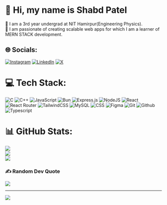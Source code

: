 # 💫 Hi, my name is Shabd Patel
🔭 I am a 3rd year undergrad at NIT Hamirpur(Engineering Physics).<br>👯 I am passionate of creating scalable web apps for which I am a learner of MERN STACK development.


## 🌐 Socials:
[![Instagram](https://img.shields.io/badge/Instagram-%23E4405F.svg?logo=Instagram&logoColor=white)](https://www.instagram.com/shabd_patel_?igsh=dXQ1Nmt5czA4eGdt) [![LinkedIn](https://img.shields.io/badge/LinkedIn-%230077B5.svg?logo=linkedin&logoColor=white)](https://www.linkedin.com/in/shabdpatel8757/) [![X](https://img.shields.io/badge/X-black.svg?logo=X&logoColor=white)](https://x.com/shabdpatel0?t=cVvDLxU_CHnPg60UjsNEkA&s=09)


# 💻 Tech Stack:
![C](https://img.shields.io/badge/c-%2300599C.svg?style=for-the-badge&logo=c&logoColor=white) ![C++](https://img.shields.io/badge/c++-%2300599C.svg?style=for-the-badge&logo=c%2B%2B&logoColor=white) ![JavaScript](https://img.shields.io/badge/javascript-%23323330.svg?style=for-the-badge&logo=javascript&logoColor=%23F7DF1E) ![Bun](https://img.shields.io/badge/Bun-%23000000.svg?style=for-the-badge&logo=bun&logoColor=white) ![Express.js](https://img.shields.io/badge/express.js-%23404d59.svg?style=for-the-badge&logo=express&logoColor=%2361DAFB) ![NodeJS](https://img.shields.io/badge/node.js-6DA55F?style=for-the-badge&logo=node.js&logoColor=white) ![React](https://img.shields.io/badge/react-%2320232a.svg?style=for-the-badge&logo=react&logoColor=%2361DAFB) ![React Router](https://img.shields.io/badge/React_Router-CA4245?style=for-the-badge&logo=react-router&logoColor=white) ![TailwindCSS](https://img.shields.io/badge/tailwindcss-%2338B2AC.svg?style=for-the-badge&logo=tailwind-css&logoColor=white) ![MySQL](https://img.shields.io/badge/mysql-4479A1.svg?style=for-the-badge&logo=mysql&logoColor=white) ![CSS](https://img.shields.io/badge/CSS-%23000000.svg?style=for-the-badge&logo=css&logoColor=white) ![Figma](https://img.shields.io/badge/figma-%23F24E1E.svg?style=for-the-badge&logo=figma&logoColor=white) ![Git](https://img.shields.io/badge/git-%23F05033.svg?style=for-the-badge&logo=git&logoColor=white) ![Github](https://img.shields.io/badge/Github-%23000000.svg?style=for-the-badge&logo=github&logoColor=white) ![Typescript](https://img.shields.io/badge/typescript-%23404d59.svg?style=for-the-badge&logo=typescript&logoColor=%2361DAFB)

# 📊 GitHub Stats:
![](https://github-readme-stats.vercel.app/api?username=shabdpatel&theme=dark&hide_border=false&include_all_commits=false&count_private=true)<br/>
![](https://github-readme-streak-stats.herokuapp.com/?user=shabdpatel&theme=dark&hide_border=false)<br/>
![](https://github-readme-stats.vercel.app/api/top-langs/?username=shabdpatel&theme=dark&hide_border=false&include_all_commits=false&count_private=true&layout=compact)

### ✍️ Random Dev Quote
![](https://quotes-github-readme.vercel.app/api?type=horizontal&theme=radical)

---
[![](https://visitcount.itsvg.in/api?id=abh1nav9&icon=0&color=0)](https://visitcount.itsvg.in)

